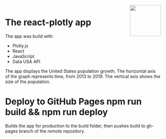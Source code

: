 <img align="right" width="100" src="https://user-images.githubusercontent.com/86261719/159193102-054e822e-a9fd-4501-9d49-57f65009a942.jpg">

# The react-plotly app
The app was build with:
 * Plotly.js
 * React
 * JavaScript
 * Data USA API

The app displays the United States population growth. The horizontal axis of the graph represents time, from 2013 to 2019. The vertical axis shows the size of the population.

# Deploy to GitHub Pages npm run build && npm run deploy
Builds the app for production to the build folder, then pushes build to gh-pages branch of the remote repository.



